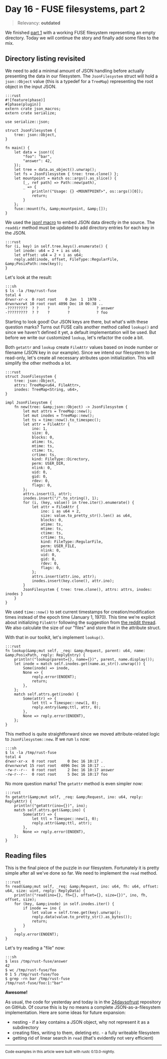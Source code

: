 # Day 16 - FUSE filesystems, part 2

> Relevancy: **outdated**

We finished [part 1](https://siciarz.net/24-days-of-rust-fuse-filesystems-part-1/) with a working FUSE filesystem representing an empty directory. Today we will continue the story and finally add some files to the mix.

Directory listing revisited
---------------------------

We need to add a minimal amount of JSON handling before actually presenting the data in our filesystem. The `JsonFilesystem` struct will hold a `json::Object` value (this is a typedef for a `TreeMap`) representing the root object in the input JSON.

    :::rust
    #![feature(phase)]
    #[phase(plugin)]
    extern crate json_macros;
    extern crate serialize;

    use serialize::json;

    struct JsonFilesystem {
        tree: json::Object,
    }

    fn main() {
        let data = json!({
            "foo": "bar",
            "answer": 42,
        });
        let tree = data.as_object().unwrap();
        let fs = JsonFilesystem { tree: tree.clone() };
        let mountpoint = match os::args().as_slice() {
            [_, ref path] => Path::new(path),
            _ => {
                println!("Usage: {} <MOUNTPOINT>", os::args()[0]);
                return;
            }
        };
        fuse::mount(fs, &amp;mountpoint, &amp;[]);
    }

We used the [json! macro](https://siciarz.net/24-days-of-rust-working-json/) to embed JSON data directly in the source. The `readdir` method must be updated to add directory entries for each key in the JSON.

    :::rust
    for (i, key) in self.tree.keys().enumerate() {
        let inode: u64 = 2 + i as u64;
        let offset: u64 = 2 + i as u64;
        reply.add(inode, offset, FileType::RegularFile, &amp;PosixPath::new(key));
    }

Let's look at the result:

    :::sh
    $ ls -la /tmp/rust-fuse
    total 4
    drwxr-xr-x  0 root root    0 Jan  1  1970 .
    drwxrwxrwt 10 root root 4096 Dec 10 00:38 ..
    -?????????  ? ?    ?        ?            ? answer
    -?????????  ? ?    ?        ?            ? foo

Starting to look good! Our JSON keys are there, but what's with these question marks? Turns out FUSE calls another method called `lookup()` and since we haven't defined it yet, a default implementation will be used. But before we write our customized `lookup`, let's refactor the code a bit.

Both `getattr` and `lookup` create `FileAttr` values based on inode number or filename (JSON key in our example). Since we intend our filesystem to be read-only, let's create all necessary atributes upon initialization. This will simplify the other methods a lot.

    :::rust
    struct JsonFilesystem {
        tree: json::Object,
        attrs: TreeMap<u64, FileAttr>,
        inodes: TreeMap<String, u64>,
    }

    impl JsonFilesystem {
        fn new(tree: &amp;json::Object) -> JsonFilesystem {
            let mut attrs = TreeMap::new();
            let mut inodes = TreeMap::new();
            let ts = time::now().to_timespec();
            let attr = FileAttr {
                ino: 1,
                size: 0,
                blocks: 0,
                atime: ts,
                mtime: ts,
                ctime: ts,
                crtime: ts,
                kind: FileType::Directory,
                perm: USER_DIR,
                nlink: 0,
                uid: 0,
                gid: 0,
                rdev: 0,
                flags: 0,
            };
            attrs.insert(1, attr);
            inodes.insert("/".to_string(), 1);
            for (i, (key, value)) in tree.iter().enumerate() {
                let attr = FileAttr {
                    ino: i as u64 + 2,
                    size: value.to_pretty_str().len() as u64,
                    blocks: 0,
                    atime: ts,
                    mtime: ts,
                    ctime: ts,
                    crtime: ts,
                    kind: FileType::RegularFile,
                    perm: USER_FILE,
                    nlink: 0,
                    uid: 0,
                    gid: 0,
                    rdev: 0,
                    flags: 0,
                };
                attrs.insert(attr.ino, attr);
                inodes.insert(key.clone(), attr.ino);
            }
            JsonFilesystem { tree: tree.clone(), attrs: attrs, inodes: inodes }
        }
    }

We used `time::now()` to set current timestamps for creation/modification times instead of the epoch time (January 1, 1970). This time we're explicit about initializing `FileAttr` following the suggestion from [the reddit thread](http://www.reddit.com/r/rust/comments/2pdxbe/24_days_of_rust_fuse_filesystems_part_1/cmvtgi1). We also calculate the size of our "files" and store that in the attribute struct.

With that in our toolkit, let's implement `lookup()`.

    :::rust
    fn lookup(&amp;mut self, _req: &amp;Request, parent: u64, name: &amp;PosixPath, reply: ReplyEntry) {
        println!("lookup(parent={}, name={})", parent, name.display());
        let inode = match self.inodes.get(name.as_str().unwrap()) {
            Some(inode) => inode,
            None => {
                reply.error(ENOENT);
                return;
            },
        };
        match self.attrs.get(inode) {
            Some(attr) => {
                let ttl = Timespec::new(1, 0);
                reply.entry(&amp;ttl, attr, 0);
            },
            None => reply.error(ENOENT),
        };
    }

This method is quite straightforward since we moved attribute-related logic to `JsonFilesystem::new`. If we run `ls` now:

    :::sh
    $ ls -la /tmp/rust-fuse
    total 4
    drwxr-xr-x  0 root root     0 Dec 16 10:17 .
    drwxrwxrwt 15 root root  4096 Dec 16 10:17 ..
    -rw-r--r--  0 root root     2 Dec 16 10:17 answer
    -rw-r--r--  0 root root     5 Dec 16 10:17 foo

No more question marks! The `getattr` method is even simpler now:

    :::rust
    fn getattr(&amp;mut self, _req: &amp;Request, ino: u64, reply: ReplyAttr) {
        println!("getattr(ino={})", ino);
        match self.attrs.get(&amp;ino) {
            Some(attr) => {
                let ttl = Timespec::new(1, 0);
                reply.attr(&amp;ttl, attr);
            },
            None => reply.error(ENOENT),
        };
    }

Reading files
-------------

This is the final piece of the puzzle in our filesystem. Fortunately it is pretty simple after all we've done so far. We need to implement the `read` method.

    :::rust
    fn read(&amp;mut self, _req: &amp;Request, ino: u64, fh: u64, offset: u64, size: uint, reply: ReplyData) {
        println!("read(ino={}, fh={}, offset={}, size={})", ino, fh, offset, size);
        for (key, &amp;inode) in self.inodes.iter() {
            if inode == ino {
                let value = self.tree.get(key).unwrap();
                reply.data(value.to_pretty_str().as_bytes());
                return;
            }
        }
        reply.error(ENOENT);
    }

Let's try reading a "file" now:

    :::sh
    $ less /tmp/rust-fuse/answer
    42
    $ wc /tmp/rust-fuse/foo
    0 1 5 /tmp/rust-fuse/foo
    $ grep -rn bar /tmp/rust-fuse
    /tmp/rust-fuse/foo:1:"bar"

**Awesome!**

As usual, the code for yesterday and today is in the [24daysofrust](https://github.com/zsiciarz/24daysofrust) repository on GitHub. Of course this is by no means a complete JSON-as-a-filesystem implementation. Here are some ideas for future expansion:

 * nesting - if a key contains a JSON object, why not represent it as a subdirectory
 * creating files, writing to them, deleting etc. - a fully writeable filesystem
 * getting rid of linear search in `read` (that's evidently not very efficient)

----

<small>
Code examples in this article were built with rustc 0.13.0-nightly.
</small>
